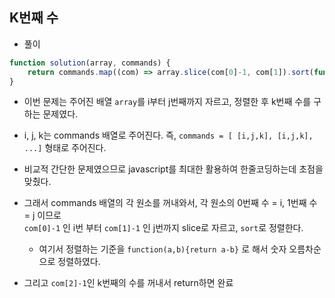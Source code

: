 ## K번째 수     
- 풀이    

```javascript    
function solution(array, commands) {
    return commands.map((com) => array.slice(com[0]-1, com[1]).sort(function(a,b){return a-b})[com[2]-1])
}
```     
- 이번 문제는 주어진 배열 `array`를 i부터 j번째까지 자르고, 정렬한 후 k번째 수를 구하는 문제였다.     
- i, j, k는 commands 배열로 주어진다. 즉, `commands = [ [i,j,k], [i,j,k], ...]` 형태로 주어진다.     
- 비교적 간단한 문제였으므로 javascript를 최대한 활용하여 한줄코딩하는데 초점을 맞췄다.     
- 그래서 commands 배열의 각 원소를 꺼내와서, 각 원소의 0번째 수 = i, 1번째 수 = j 이므로     
  `com[0]-1` 인 i번 부터 `com[1]-1` 인 j번까지 slice로 자르고, `sort`로 정렬한다.    
  - 여기서 정렬하는 기준을 `function(a,b){return a-b}` 로 해서 숫자 오름차순으로 정렬하였다.     


- 그리고 `com[2]-1`인 k번째의 수를 꺼내서 return하면 완료    
